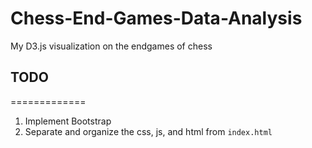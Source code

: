 Chess-End-Games-Data-Analysis
=============

My D3.js visualization on the endgames of chess

## TODO
=============

1. Implement Bootstrap
2. Separate and organize the css, js, and html from `index.html`
